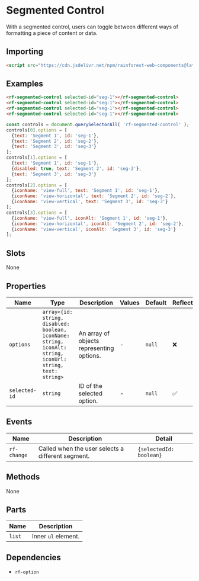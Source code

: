 # Segmented Control

With a segmented control, users can toggle between different ways of formatting a piece of content or data.

## Importing

``` html
<script src="https://cdn.jsdelivr.net/npm/rainforest-web-components@latest/components/segmented-control.js" type="module"></script>
```

## Examples

``` html
<rf-segmented-control selected-id="seg-1"></rf-segmented-control>
<rf-segmented-control selected-id="seg-1"></rf-segmented-control>    
<rf-segmented-control selected-id="seg-1"></rf-segmented-control>       
<rf-segmented-control selected-id="seg-1"></rf-segmented-control>            
```

``` javascript
const controls = document.querySelectorAll( 'rf-segmented-control' );
controls[0].options = [
  {text: 'Segment 1', id: 'seg-1'},
  {text: 'Segment 2', id: 'seg-2'},
  {text: 'Segment 3', id: 'seg-3'}
];
controls[1].options = [
  {text: 'Segment 1', id: 'seg-1'},
  {disabled: true, text: 'Segment 2', id: 'seg-2'},
  {text: 'Segment 3', id: 'seg-3'}
];      
controls[2].options = [
  {iconName: 'view-full', text: 'Segment 1', id: 'seg-1'},
  {iconName: 'view-horizontal', text: 'Segment 2', id: 'seg-2'},
  {iconName: 'view-vertical', text: 'Segment 3', id: 'seg-3'}
];            
controls[3].options = [
  {iconName: 'view-full', iconAlt: 'Segment 1', id: 'seg-1'},
  {iconName: 'view-horizontal', iconAlt: 'Segment 2', id: 'seg-2'},
  {iconName: 'view-vertical', iconAlt: 'Segment 3', id: 'seg-3'}
];                  
```

## Slots

None

## Properties

| Name | Type | Description | Values | Default | Reflects |
| --- | --- | --- | --- | --- | --- |
| `options` | `array<{id: string, disabled: boolean, iconName: string, iconAlt: string, iconUrl: string, text: string>` | An array of objects representing options. | - | `null` | ❌ |
| `selected-id`  | `string` | ID of the selected option. | - | `null` | ✅ |

## Events

| Name | Description | Detail |
| --- | --- | --- |
| `rf-change` | Called when the user selects a different segment. | `{selectedId: boolean}` |

## Methods

None

## Parts

| Name | Description |
| --- | --- |
| `list` | Inner `ul` element. |

## Dependencies

- `rf-option`
